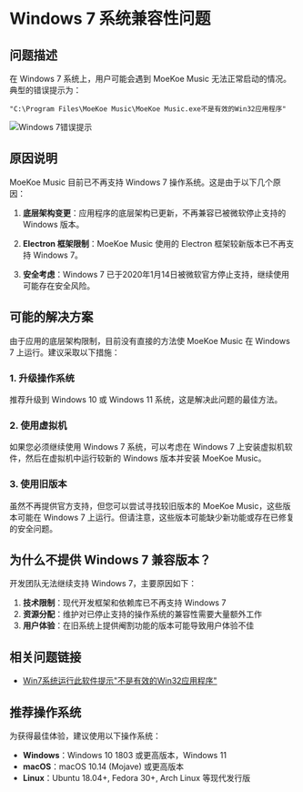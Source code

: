 # Windows 7 系统兼容性问题

## 问题描述

在 Windows 7 系统上，用户可能会遇到 MoeKoe Music 无法正常启动的情况。典型的错误提示为：

```
"C:\Program Files\MoeKoe Music\MoeKoe Music.exe不是有效的Win32应用程序"
```

![Windows 7错误提示](https://private-user-images.githubusercontent.com/153969173/433002618-28a2269d-622c-44bc-bcbe-0ab4f1007c24.png?jwt=eyJhbGciOiJIUzI1NiIsInR5cCI6IkpXVCJ9.eyJpc3MiOiJnaXRodWIuY29tIiwiYXVkIjoicmF3LmdpdGh1YnVzZXJjb250ZW50LmNvbSIsImtleSI6ImtleTUiLCJleHAiOjE3NDQ1MzYyNDMsIm5iZiI6MTc0NDUzNTk0MywicGF0aCI6Ii8xNTM5NjkxNzMvNDMzMDAyNjE4LTI4YTIyNjlkLTYyMmMtNDRiYy1iY2JlLTBhYjRmMTAwN2MyNC5wbmc_WC1BbXotQWxnb3JpdGhtPUFXUzQtSE1BQy1TSEEyNTYmWC1BbXotQ3JlZGVudGlhbD1BS0lBVkNPRFlMU0E1M1BRSzRaQSUyRjIwMjUwNDEzJTJGdXMtZWFzdC0xJTJGczMlMkZhd3M0X3JlcXVlc3QmWC1BbXotRGF0ZT0yMDI1MDQxM1QwOTE5MDNaJlgtQW16LUV4cGlyZXM9MzAwJlgtQW16LVNpZ25hdHVyZT1iNzhlZDZmNzYzOTgxMGQ0NzdiMTI1MTYyYTgwMDFiZmQ1NzFhZTYyMmQ3MTM1MDZiODkwNDAyMWY0MzVkM2FjJlgtQW16LVNpZ25lZEhlYWRlcnM9aG9zdCJ9.mzJgCCMjmFFaRACzvCIPYZstHXkbAbpb9vk7QXiwtfw)

## 原因说明

MoeKoe Music 目前已不再支持 Windows 7 操作系统。这是由于以下几个原因：

1. **底层架构变更**：应用程序的底层架构已更新，不再兼容已被微软停止支持的 Windows 版本。

2. **Electron 框架限制**：MoeKoe Music 使用的 Electron 框架较新版本已不再支持 Windows 7。

3. **安全考虑**：Windows 7 已于2020年1月14日被微软官方停止支持，继续使用可能存在安全风险。

## 可能的解决方案

由于应用的底层架构限制，目前没有直接的方法使 MoeKoe Music 在 Windows 7 上运行。建议采取以下措施：

### 1. 升级操作系统

推荐升级到 Windows 10 或 Windows 11 系统，这是解决此问题的最佳方法。

### 2. 使用虚拟机

如果您必须继续使用 Windows 7 系统，可以考虑在 Windows 7 上安装虚拟机软件，然后在虚拟机中运行较新的 Windows 版本并安装 MoeKoe Music。

### 3. 使用旧版本

虽然不再提供官方支持，但您可以尝试寻找较旧版本的 MoeKoe Music，这些版本可能在 Windows 7 上运行。但请注意，这些版本可能缺少新功能或存在已修复的安全问题。

## 为什么不提供 Windows 7 兼容版本？

开发团队无法继续支持 Windows 7，主要原因如下：

1. **技术限制**：现代开发框架和依赖库已不再支持 Windows 7
2. **资源分配**：维护对已停止支持的操作系统的兼容性需要大量额外工作
3. **用户体验**：在旧系统上提供阉割功能的版本可能导致用户体验不佳

## 相关问题链接

- [Win7系统运行此软件提示"不是有效的Win32应用程序"](https://github.com/iAJue/MoeKoeMusic/issues/303)

## 推荐操作系统

为获得最佳体验，建议使用以下操作系统：

- **Windows**：Windows 10 1803 或更高版本，Windows 11
- **macOS**：macOS 10.14 (Mojave) 或更高版本
- **Linux**：Ubuntu 18.04+, Fedora 30+, Arch Linux 等现代发行版 